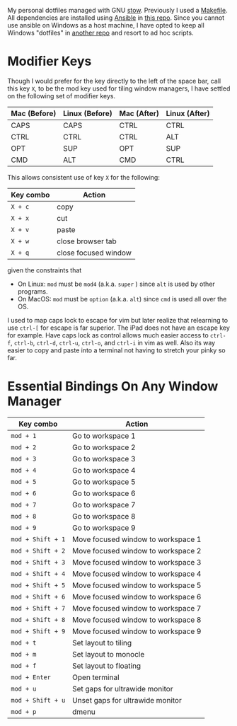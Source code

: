 
My personal dotfiles managed with GNU [stow]. Previously I used a [Makefile].
All dependencies are installed using [Ansible] in [this repo][machine-setup].
Since you cannot use ansible on Windows as a host machine, I have opted to keep
all Windows "dotfiles" in [another repo][windows-config] and resort to ad hoc
scripts.

# Modifier Keys

Though I would prefer for the key directly to the left of the space bar, call
this key `X`, to be the mod key used for tiling window managers, I have settled
on the following set of modifier keys.

| Mac (Before) | Linux (Before) | Mac (After) | Linux (After) |
| ---          | ---            | ---         | ---           |
| CAPS         | CAPS           | CTRL        | CTRL          |
| CTRL         | CTRL           | CTRL        | ALT           |
| OPT          | SUP            | OPT         | SUP           |
| CMD          | ALT            | CMD         | CTRL          |

This allows consistent use of key `X` for the following:

| Key combo | Action               |
| ---       | ---                  |
| `X + c`   | copy                 |
| `X + x`   | cut                  |
| `X + v`   | paste                |
| `X + w`   | close browser tab    |
| `X + q`   | close focused window |

given the constraints that

- On Linux: `mod` must be `mod4` (a.k.a. `super` ) since `alt` is used by other
  programs.
- On MacOS: `mod` must be `option` (a.k.a. `alt`) since `cmd` is used all over
  the OS.

I used to map caps lock to escape for vim but later realize that relearning to
use `ctrl-[` for escape is far superior. The iPad does not have an escape key
for example. Have caps lock as control allows much easier access to `ctrl-f`,
`ctrl-b`, `ctrl-d`, `ctrl-u`, `ctrl-o`, and `ctrl-i` in vim as well. Also its
way easier to copy and paste into a terminal not having to stretch your pinky
so far.

# Essential Bindings On Any Window Manager

| Key combo         | Action                             |
| ---               | ---                                |
| `mod + 1`         | Go to workspace 1                  |
| `mod + 2`         | Go to workspace 2                  |
| `mod + 3`         | Go to workspace 3                  |
| `mod + 4`         | Go to workspace 4                  |
| `mod + 5`         | Go to workspace 5                  |
| `mod + 6`         | Go to workspace 6                  |
| `mod + 7`         | Go to workspace 7                  |
| `mod + 8`         | Go to workspace 8                  |
| `mod + 9`         | Go to workspace 9                  |
| `mod + Shift + 1` | Move focused window to workspace 1 |
| `mod + Shift + 2` | Move focused window to workspace 2 |
| `mod + Shift + 3` | Move focused window to workspace 3 |
| `mod + Shift + 4` | Move focused window to workspace 4 |
| `mod + Shift + 5` | Move focused window to workspace 5 |
| `mod + Shift + 6` | Move focused window to workspace 6 |
| `mod + Shift + 7` | Move focused window to workspace 7 |
| `mod + Shift + 8` | Move focused window to workspace 8 |
| `mod + Shift + 9` | Move focused window to workspace 9 |
| `mod + t`         | Set layout to tiling               |
| `mod + m`         | Set layout to monocle              |
| `mod + f`         | Set layout to floating             |
| `mod + Enter`     | Open terminal                      |
| `mod + u`         | Set gaps for ultrawide monitor     |
| `mod + Shift + u` | Unset gaps for ultrawide monitor   |
| `mod + p`         | dmenu                              |


[stow]: https://www.gnu.org/software/stow/
[Makefile]: https://github.com/erietz/.ewr/blob/842e3107cd83bb36224ba90d72192bb4b49a3503/Makefile
[Ansible]: https://www.ansible.com/
[machine-setup]: https://github.com/erietz/machine-setup
[windows-config]: https://github.com/erietz/windows-config
